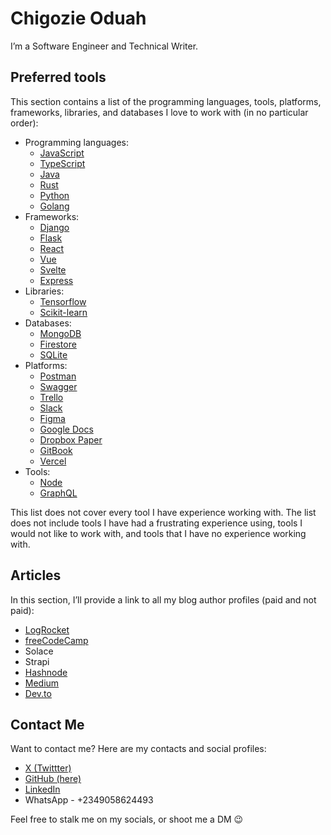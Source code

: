 # Chigozie Oduah
I’m a Software Engineer and Technical Writer.

## Preferred tools

This section contains a list of the programming languages, tools, platforms, frameworks, libraries, and databases I love to work with (in no particular order):

- Programming languages:
    - [JavaScript](https://www.javascript.com)
    - [TypeScript](https://www.typescriptlang.org)
    - [Java](https://www.java.com/en/)
    - [Rust](https://www.rust-lang.org)
    - [Python](https://www.python.org)
    - [Golang](https://go.dev)
- Frameworks:
    - [Django](https://www.djangoproject.com)
    - [Flask](https://flask.palletsprojects.com/en/3.0.x/)
    - [React](https://react.dev)
    - [Vue](https://vuejs.org)
    - [Svelte](https://svelte.dev)
    - [Express](https://expressjs.com)
- Libraries:
    - [Tensorflow](https://www.tensorflow.org)
    - [Scikit-learn](https://scikit-learn.org/stable/)
- Databases:
    - [MongoDB](https://www.mongodb.com)
    - [Firestore](https://firebase.google.com/docs/firestore)
    - [SQLite](https://www.sqlite.org/index.html)
- Platforms:
    - [Postman](https://www.postman.com)
    - [Swagger](https://swagger.io)
    - [Trello](https://trello.com)
    - [Slack](https://slack.com)
    - [Figma](https://www.figma.com/login)
    - [Google Docs](https://www.google.com/docs/about/)
    - [Dropbox Paper](https://www.dropbox.com/paper/home?role=personal)
    - [GitBook](https://www.gitbook.com)
    - [Vercel](https://vercel.com)
- Tools:
    - [Node](https://nodejs.org)
    - [GraphQL](https://graphql.org)

This list does not cover every tool I have experience working with. The list does not include tools I have had a frustrating experience using, tools I would not like to work with, and tools that I have no experience working with.

## Articles

In this section, I’ll provide a link to all my blog author profiles (paid and not paid):

- [LogRocket](https://blog.logrocket.com/author/oduahchigozie/)
- [freeCodeCamp](https://www.freecodecamp.org/news/author/chigozie/)
- Solace
- Strapi
- [Hashnode](https://ghoulkingr.hashnode.dev/)
- [Medium](https://medium.com/@GhoulKingR)
- [Dev.to](https://dev.to/ghoulkingr)
## Contact Me

Want to contact me? Here are my contacts and social profiles:

- [X (Twittter)](https://x.com/GhoulKingR)
- [GitHub (here)](https://github.com/GhoulKingR)
- [LinkedIn](https://www.linkedin.com/in/chigozie-o)
- WhatsApp - +2349058624493

Feel free to stalk me on my socials, or shoot me a DM 😉

